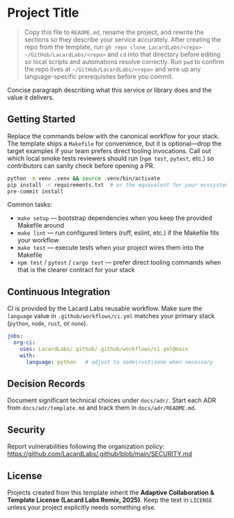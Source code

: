 # Project Title

> Copy this file to `README.md`, rename the project, and rewrite the sections so they describe your service accurately. After
> creating the repo from the template, run `gh repo clone LacardLabs/<repo> ~/GitHub/LacardLabs/<repo>` and `cd` into that
> directory before editing so local scripts and automations resolve correctly. Run `pwd` to confirm the repo lives at
> `~/GitHub/LacardLabs/<repo>` and wire up any language-specific prerequisites before you commit.

Concise paragraph describing what this service or library does and the value it delivers.

## Getting Started

Replace the commands below with the canonical workflow for your stack. The template ships a `Makefile` for convenience, but it
is optional—drop the target examples if your team prefers direct tooling invocations. Call out which local smoke tests reviewers
should run (`npm test`, `pytest`, etc.) so contributors can sanity check before opening a PR.

```bash
python -m venv .venv && source .venv/bin/activate
pip install -r requirements.txt  # or the equivalent for your ecosystem
pre-commit install
```

Common tasks:
- `make setup` — bootstrap dependencies when you keep the provided Makefile around
- `make lint` — run configured linters (ruff, eslint, etc.) if the Makefile fits your workflow
- `make test` — execute tests when your project wires them into the Makefile
- `npm test` / `pytest` / `cargo test` — prefer direct tooling commands when that is the clearer contract for your stack

## Continuous Integration

CI is provided by the Lacard Labs reusable workflow. Make sure the `language` value in `.github/workflows/ci.yml` matches your primary stack (`python`, `node`, `rust`, or `none`).

```yaml
jobs:
  org-ci:
    uses: LacardLabs/.github/.github/workflows/ci.yml@main
    with:
      language: python   # adjust to node|rust|none when necessary
```

## Decision Records

Document significant technical choices under `docs/adr/`. Start each ADR from `docs/adr/template.md` and track them in `docs/adr/README.md`.

## Security

Report vulnerabilities following the organization policy: https://github.com/LacardLabs/.github/blob/main/SECURITY.md

## License

Projects created from this template inherit the **Adaptive Collaboration & Template License (Lacard Labs Remix, 2025)**. Keep the text in `LICENSE` unless your project explicitly needs something else.
